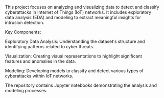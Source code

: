 This project focuses on analyzing and visualizing data to detect and classify cyberattacks in Internet of Things (IoT) networks. It includes exploratory data analysis (EDA) and modeling to extract meaningful insights for intrusion detection.​

Key Components:

Exploratory Data Analysis: Understanding the dataset's structure and identifying patterns related to cyber threats.​

Visualization: Creating visual representations to highlight significant features and anomalies in the data.​

Modeling: Developing models to classify and detect various types of cyberattacks within IoT networks.​

The repository contains Jupyter notebooks demonstrating the analysis and modeling processes.​

